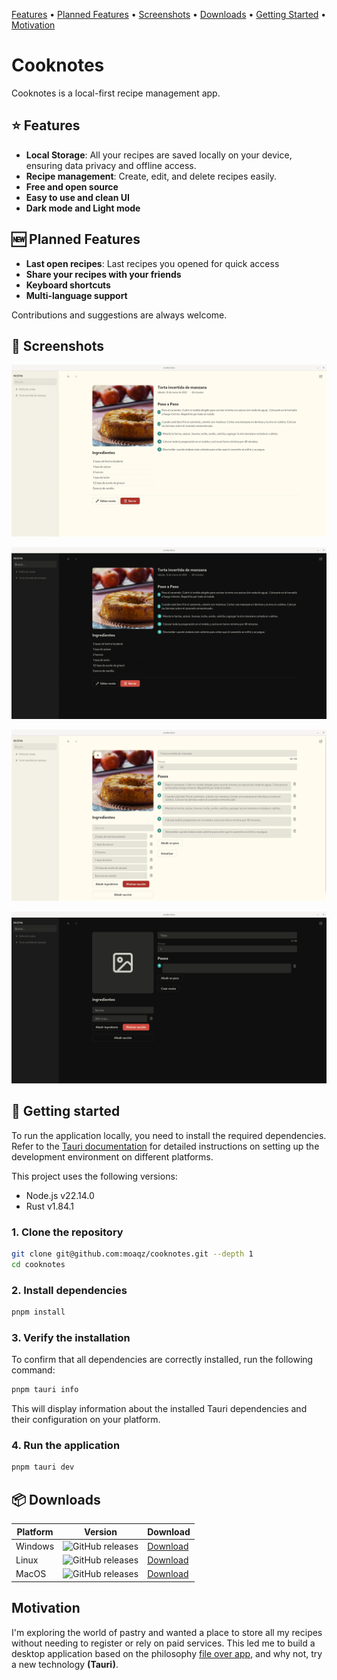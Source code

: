[Features](#-features) •
[Planned Features](#-planned-features) •
[Screenshots](#-screenshots) •
[Downloads](#-downloads) •
[Getting Started](#-getting-started) •
[Motivation](#motivation) 

# Cooknotes

Cooknotes is a local-first recipe management app.

## ⭐ Features

- **Local Storage**: All your recipes are saved locally on your device, ensuring data privacy and offline access.
- **Recipe management**: Create, edit, and delete recipes easily.
- **Free and open source**
- **Easy to use and clean UI**
- **Dark mode and Light mode**

## 🆕 Planned Features

- **Last open recipes**: Last recipes you opened for quick access
- **Share your recipes with your friends**
- **Keyboard shortcuts**
- **Multi-language support**

Contributions and suggestions are always welcome.

## 📸 Screenshots

![Recipe view in light mode](./public/screnshoots/screenshot-es-01.webp)

![Recipe view in light mode](./public/screnshoots/screenshot-es-04.webp)

![Edit recipe view](./public/screnshoots/screenshot-es-02.webp)

![Create recipe view](./public/screnshoots/screenshot-es-03.webp)

## 🚀 Getting started

To run the application locally, you need to install the required dependencies. Refer to the [Tauri documentation](https://v2.tauri.app/start/prerequisites/) for detailed instructions on setting up the development environment on different platforms.

This project uses the following versions:

- Node.js v22.14.0
- Rust v1.84.1

### 1. Clone the repository

```bash
git clone git@github.com:moaqz/cooknotes.git --depth 1
cd cooknotes
```

### 2. Install dependencies

```bash
pnpm install
```

### 3. Verify the installation

To confirm that all dependencies are correctly installed, run the following command:

```bash
pnpm tauri info
```

This will display information about the installed Tauri dependencies and their configuration on your platform.

### 4. Run the application

```bash
pnpm tauri dev
```

## 📦 Downloads

| Platform | Version  | Download |
| -------- | -------- | --------  |
| Windows  | ![GitHub releases](https://img.shields.io/github/release/moaqz/cooknotes) | [Download](https://github.com/moaqz/cooknotes/releases)  |
| Linux    | ![GitHub releases](https://img.shields.io/github/release/moaqz/cooknotes) | [Download](https://github.com/moaqz/cooknotes/releases)  |
| MacOS    | ![GitHub releases](https://img.shields.io/github/release/moaqz/cooknotes) | [Download](https://github.com/moaqz/cooknotes/releases)  |

## Motivation

I'm exploring the world of pastry and wanted a place to store all my recipes without needing to register or rely on paid services. This led me to build a desktop application based on the philosophy [file over app](https://stephango.com/file-over-app), and why not, try a new technology **(Tauri)**.
